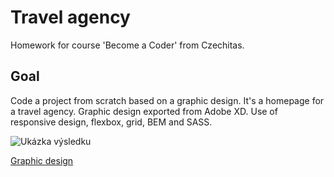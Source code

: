 # Travel agency

Homework for course 'Become a Coder' from Czechitas.

## Goal

Code a project from scratch based on a graphic design. It's a homepage for a travel agency. Graphic design exported from Adobe XD. Use of responsive design, flexbox, grid, BEM and SASS.

![Ukázka výsledku](ukazka-vysledku.jpg)

[Graphic design](https://xd.adobe.com/view/50cee100-59ff-473d-b34a-cbf85b2a7b04-059d/grid/)
